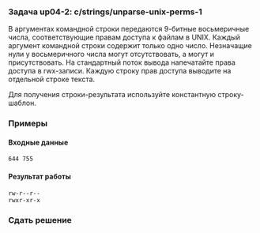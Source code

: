 ### Задача up04-2: c/strings/unparse-unix-perms-1

В аргументах командной строки передаются 9-битные восьмеричные числа,
соответствующие правам доступа к файлам в UNIX. Каждый аргумент
командной строки содержит только одно число. Незначащие нули у
восьмеричного числа могут отсутствовать, а могут и присутствовать. На
стандартный поток вывода напечатайте права доступа в rwx-записи. Каждую
строку прав доступа выводите на отдельной строке текста.

Для получения строки-результата используйте константную строку-шаблон.

### Примеры

#### Входные данные

    644 755

#### Результат работы

    rw-r--r--
    rwxr-xr-x

### Сдать решение
